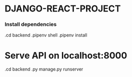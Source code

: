 # DJANGO-REACT-PROJECT
### Install dependencies
.cd backend
.pipenv shell 
.pipenv install

# Serve API on localhost:8000
.cd backend
.py manage.py runserver


